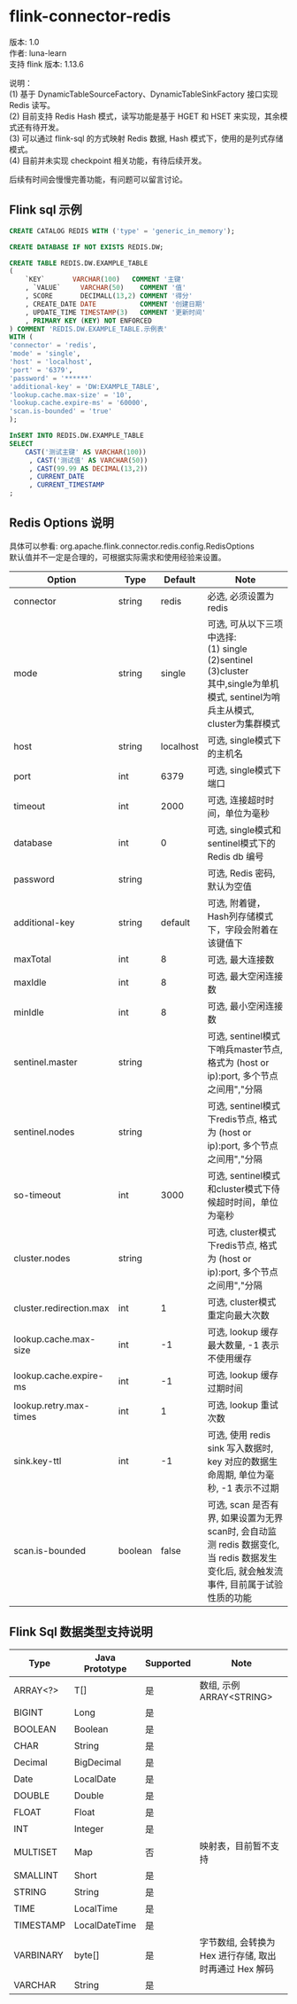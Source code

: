 ﻿# flink-connector-redis

版本: 1.0  
作者: luna-learn  
支持 flink 版本: 1.13.6

说明：  
(1) 基于 DynamicTableSourceFactory、DynamicTableSinkFactory 接口实现 Redis 读写。  
(2) 目前支持 Redis Hash 模式，读写功能是基于 HGET 和 HSET 来实现，其余模式还有待开发。  
(3) 可以通过 flink-sql 的方式映射 Redis 数据, Hash 模式下，使用的是列式存储模式。  
(4) 目前并未实现 checkpoint 相关功能，有待后续开发。

后续有时间会慢慢完善功能，有问题可以留言讨论。

## Flink sql 示例

```sql
CREATE CATALOG REDIS WITH ('type' = 'generic_in_memory');

CREATE DATABASE IF NOT EXISTS REDIS.DW;

CREATE TABLE REDIS.DW.EXAMPLE_TABLE
(
    `KEY`       VARCHAR(100)   COMMENT '主键'
    , `VALUE`     VARCHAR(50)    COMMENT '值'
    , SCORE       DECIMALL(13,2) COMMENT '得分'
    , CREATE_DATE DATE           COMMENT '创建日期'
    , UPDATE_TIME TIMESTAMP(3)   COMMENT '更新时间'
    , PRIMARY KEY (KEY) NOT ENFORCED
) COMMENT 'REDIS.DW.EXAMPLE_TABLE.示例表'
WITH (
'connector' = 'redis',
'mode' = 'single',
'host' = 'localhost',
'port' = '6379',
'password' = '******'
'additional-key' = 'DW:EXAMPLE_TABLE',
'lookup.cache.max-size' = '10',
'lookup.cache.expire-ms' = '60000',
'scan.is-bounded' = 'true'
);

InSERT INTO REDIS.DW.EXAMPLE_TABLE
SELECT
    CAST('测试主键' AS VARCHAR(100))
     , CAST('测试值' AS VARCHAR(50))
     , CAST(99.99 AS DECIMAL(13,2))
     , CURRENT_DATE
     , CURRENT_TIMESTAMP
;
```

## Redis Options 说明
具体可以参看: org.apache.flink.connector.redis.config.RedisOptions  
默认值并不一定是合理的，可根据实际需求和使用经验来设置。

|Option|Type|Default|Note|
|---|---|---|---|
|connector|string|redis|必选, 必须设置为 redis|
|mode|string|single|可选, 可从以下三项中选择: <br>(1) single<br>(2)sentinel<br>(3)cluster<br>其中,single为单机模式, sentinel为哨兵主从模式, cluster为集群模式|
|host|string|localhost|可选, single模式下的主机名|
|port|int|6379|可选, single模式下端口|
|timeout|int|2000|可选, 连接超时时间，单位为毫秒|
|database|int|0|可选, single模式和sentinel模式下的Redis db 编号|
|password|string| |可选, Redis 密码, 默认为空值 |
|additional-key|string|default|可选, 附着键，Hash列存储模式下，字段会附着在该键值下|
|maxTotal|int|8|可选, 最大连接数 |
|maxIdle|int|8|可选, 最大空闲连接数 |
|minIdle|int|8|可选, 最小空闲连接数|
|sentinel.master|string| |可选, sentinel模式下哨兵master节点, 格式为 (host or ip):port, 多个节点之间用","分隔 |
|sentinel.nodes|string| |可选, sentinel模式下redis节点, 格式为 (host or ip):port, 多个节点之间用","分隔 |
|so-timeout|int|3000|可选, sentinel模式和cluster模式下侍候超时时间，单位为毫秒 |
|cluster.nodes|string| |可选, cluster模式下redis节点, 格式为 (host or ip):port, 多个节点之间用","分隔 |
|cluster.redirection.max|int|1|可选, cluster模式重定向最大次数 |
|lookup.cache.max-size|int|-1|可选, lookup 缓存最大数量, -1 表示不使用缓存 |
|lookup.cache.expire-ms|int|-1|可选, lookup 缓存过期时间 |
|lookup.retry.max-times|int|1|可选, lookup 重试次数 |
|sink.key-ttl|int|-1|可选, 使用 redis sink 写入数据时, key 对应的数据生命周期, 单位为毫秒, -1 表示不过期 |
|scan.is-bounded|boolean|false|可选, scan 是否有界, 如果设置为无界scan时, 会自动监测 redis 数据变化, 当 redis 数据发生变化后, 就会触发流事件, 目前属于试验性质的功能 |


## Flink Sql 数据类型支持说明
|Type|Java Prototype|Supported|Note|
|---|---|---|---|
|ARRAY<?>|T[]|是|数组, 示例 ARRAY&lt;STRING&gt;|
|BIGINT|Long|是| |
|BOOLEAN|Boolean|是| |
|CHAR|String|是| |
|Decimal|BigDecimal|是| |
|Date|LocalDate|是| |
|DOUBLE|Double|是| |
|FLOAT|Float|是| |
|INT|Integer|是| |
|MULTISET|Map|否|映射表，目前暂不支持|
|SMALLINT|Short|是| |
|STRING|String|是| |
|TIME|LocalTime|是| |
|TIMESTAMP|LocalDateTime|是|
|VARBINARY|byte[]|是|字节数组, 会转换为 Hex 进行存储, 取出时再通过 Hex 解码|
|VARCHAR|String|是| |